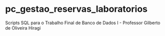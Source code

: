 # pc_gestao_reservas_laboratorios
Scripts SQL para o Trabalho Final de Banco de Dados I - Professor Gilberto de Oliveira Hiragi
